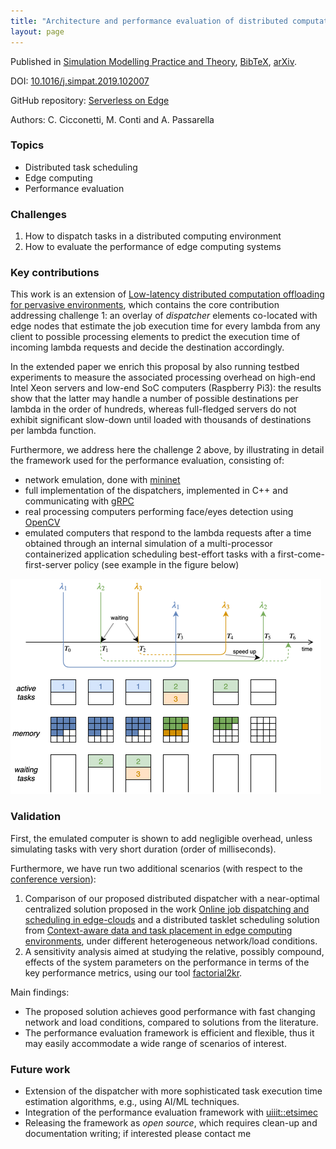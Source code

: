 ```yaml
---
title: "Architecture and performance evaluation of distributed computation offloading in edge computing"
layout: page
---
```


Published in [Simulation Modelling Practice and Theory](https://www.sciencedirect.com/journal/simulation-modelling-practice-and-theory), [BibTeX](bib/simpat.bib), [arXiv](https://arxiv.org/abs/2109.09415).

DOI: [10.1016/j.simpat.2019.102007](https://doi.org/10.1016/j.simpat.2019.102007)

GitHub repository: [Serverless on Edge](https://github.com/ccicconetti/serverlessonedge)

Authors: C. Cicconetti, M. Conti and A. Passarella

### Topics

- Distributed task scheduling
- Edge computing
- Performance evaluation

### Challenges

1. How to dispatch tasks in a distributed computing environment
2. How to evaluate the performance of edge computing systems

### Key contributions

This work is an extension of [Low-latency distributed computation offloading for pervasive environments](percom2019.md), which contains the core contribution addressing challenge 1: an overlay of _dispatcher_ elements co-located with edge nodes that estimate the job execution time for every lambda from any client to possible processing elements to predict the execution time of incoming lambda requests and decide the destination accordingly.

In the extended paper we enrich this proposal by also running testbed experiments to measure the associated processing overhead on high-end Intel Xeon servers and low-end SoC computers (Raspberry Pi3): the results show that the latter may handle a number of possible destinations per lambda in the order of hundreds, whereas full-fledged servers do not exhibit significant slow-down until loaded with thousands of destinations per lambda function.

Furthermore, we address here the challenge 2 above, by illustrating in detail the framework used for the performance evaluation, consisting of:

- network emulation, done with [mininet](http://mininet.org/)
- full implementation of the dispatchers, implemented in C++ and communicating with [gRPC](https://grpc.io/)
- real processing computers performing face/eyes detection using [OpenCV](https://opencv.org/)
- emulated computers that respond to the lambda requests after a time obtained through an internal simulation of a multi-processor containerized application scheduling best-effort tasks with a first-come-first-server policy (see example in the figure below)

![Simulator](pictures/simpat-sim.png)

### Validation

First, the emulated computer is shown to add negligible overhead, unless simulating tasks with very short duration (order of milliseconds).

Furthermore, we have run two additional scenarios (with respect to the [conference version](percom2019.md)):

1. Comparison of our proposed distributed dispatcher with a near-optimal centralized solution proposed in the work [Online job dispatching and scheduling in edge-clouds](https://doi.org/10.1109/INFOCOM.2017.8057116) and a distributed tasklet scheduling solution from [Context-aware data and task placement in edge computing environments](https://doi.org/10.1109/PERCOM.2019.8767386), under different heterogeneous network/load conditions.
2. A sensitivity analysis aimed at studying the relative, possibly compound, effects of the system parameters on the performance in terms of the key performance metrics, using our tool [factorial2kr](https://github.com/ccicconetti/factorial2kr).

Main findings:

- The proposed solution achieves good performance with fast changing network and load conditions, compared to solutions from the literature.
- The performance evaluation framework is efficient and flexible, thus it may easily accommodate a wide range of scenarios of interest.

### Future work

- Extension of the dispatcher with more sophisticated task execution time estimation algorithms, e.g., using AI/ML techniques.
- Integration of the performance evaluation framework with [uiiit::etsimec](https://github.com/ccicconetti/etsimec)
- Releasing the framework as _open source_, which requires clean-up and documentation writing; if interested please contact me
